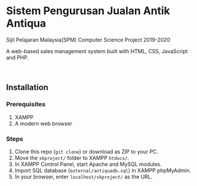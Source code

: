 # Sistem Pengurusan Jualan Antik Antiqua
Sijil Pelajaran Malaysia(SPM) Computer Science Project 2019-2020

A web-based sales management system built with HTML, CSS, JavaScript and PHP.

<br>

## Installation
### Prerequisites
1) XAMPP 
2) A modern web browser

### Steps
1) Clone this repo (`git clone`) or download as ZIP to your PC.
2) Move the `skproject/` folder to XAMPP `htdocs/`.
3) In XAMPP Control Panel, start Apache and MySQL modules.
4) Import SQL database (`external/antiquadb.sql`) in XAMPP phpMyAdmin.
5) In your browser, enter `localhost/skproject/` as the URL.
